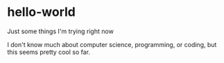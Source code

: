 # hello-world
Just some things I'm trying right now

I don't know much about computer science, programming, or coding, but this seems pretty cool so far.
